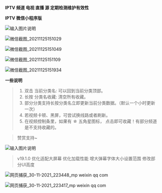  **IPTV 频道 电视 直播 源 定期检测维护有效性** 


 **IPTV 微信小程序版** 
 


![输入图片说明](https://images.gitee.com/uploads/images/2021/0822/224416_1506b9d0_1280996.jpeg "gh_46c49e1c96fb_430.jpg")



![微信截图_20211125151029](https://user-images.githubusercontent.com/26646520/143404708-c825edaa-b324-44b6-84e8-60ba9f7e4c52.png)



![微信截图_20211125151049](https://user-images.githubusercontent.com/26646520/143404729-d7c3ea6e-3514-4c01-9560-44fb3628d241.png)



![微信截图_20211125151109](https://user-images.githubusercontent.com/26646520/143404737-91c9a539-9f97-4a7b-ae6c-825ef94a40ea.png)



![微信截图_20211125151934](https://user-images.githubusercontent.com/26646520/143404744-1517b2a9-1720-4a8b-ac63-5d505bbdcca0.png)



**一些说明** 
 
 

> 1. 双击 当前分类名: 可以回到当前分类顶部。
> 2. 长按 分类名收藏: 清空所有收藏。
> 3. 部分分类支持长按分类名立即更新当前分类数据。（默认一个小时更新一次）
> 4. 若视频卡顿、黑屏，可尝试换线路或者刷新。
> 5. 在视频控制条里，如果有 ☆ 五角星图标， 点击即可收藏！有部分频道是不支持收藏的。



> 赞赏支持~



![输入图片说明](https://images.gitee.com/uploads/images/2021/0914/130317_fadca108_1280996.png "2.png")



> v19.1.0
优化适配大屏幕
优化加载性能
增大弹幕字体大小设置范围
修改部分UI高度







![网页捕获_30-11-2021_223448_mp weixin qq com](https://user-images.githubusercontent.com/26646520/144067332-53ccf2c2-21d7-4cf2-8603-f4b19c5ea9d9.jpeg)






![网页捕获_30-11-2021_223417_mp weixin qq com](https://user-images.githubusercontent.com/26646520/144067354-46b64987-0f50-4c1f-9626-4c6ae8823477.jpeg)

